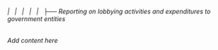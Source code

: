 ###### |   |   |   |   |   ├── Reporting on lobbying activities and expenditures to government entities

*Add content here*